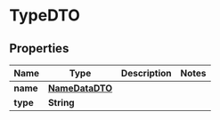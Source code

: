 

# TypeDTO


## Properties

| Name | Type | Description | Notes |
|------------ | ------------- | ------------- | -------------|
|**name** | [**NameDataDTO**](NameDataDTO.md) |  |  |
|**type** | **String** |  |  |



